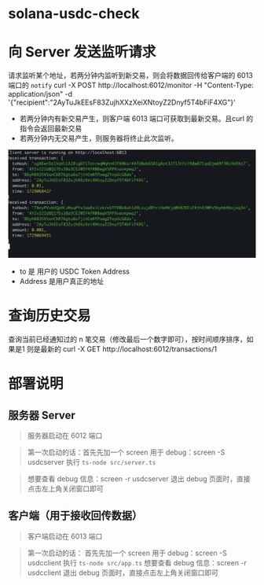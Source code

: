 # solana-usdc-check

# 向 Server 发送监听请求
请求监听某个地址，若两分钟内监听到新交易，则会将数据回传给客户端的 6013 端口的 `notify` 
curl -X POST http://localhost:6012/monitor -H "Content-Type: application/json" -d '{"recipient":"2AyTuJkEEsF83ZujhXXzXeiXNtoyZ2Dnyf5T4bFiF4XG"}'
- 若两分钟内有新交易产生，则客户端 6013 端口可获取到最新交易。且curl 的指令会返回最新交易
- 若两分钟内无交易产生，则服务器将终止此次监听。

![参数解释](image.png) 
- to 是 用户的 USDC Token Address
- Address 是用户真正的地址

# 查询历史交易
查询当前已经通知过的 n 笔交易（修改最后一个数字即可），按时间顺序排序，如果是1 则是最新的
curl -X GET http://localhost:6012/transactions/1




# 部署说明
## 服务器 Server 
> 服务器启动在 6012 端口

> 第一次启动的话：首先先加一个 screen 用于 debug：screen -S usdcserver
执行 `ts-node src/server.ts`

> 想要查看 debug 信息：screen -r usdcserver
> 退出 debug 页面时，直接点击左上角关闭窗口即可

## 客户端（用于接收回传数据）
> 客户端启动在 6013 端口

> 第一次启动的话： 首先先加一个 screen 用于 debug：screen -S usdcclient
执行 `ts-node src/app.ts`
> 想要查看 debug 信息：screen -r usdcclient
> 退出 debug 页面时，直接点击左上角关闭窗口即可




